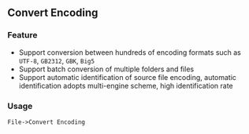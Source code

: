 ## Convert Encoding

### Feature

* Support conversion between hundreds of encoding formats such as `UTF-8`, `GB2312`, `GBK`, `Big5`
* Support batch conversion of multiple folders and files
* Support automatic identification of source file encoding, automatic identification adopts multi-engine scheme, high identification rate

### Usage

`File->Convert Encoding`
